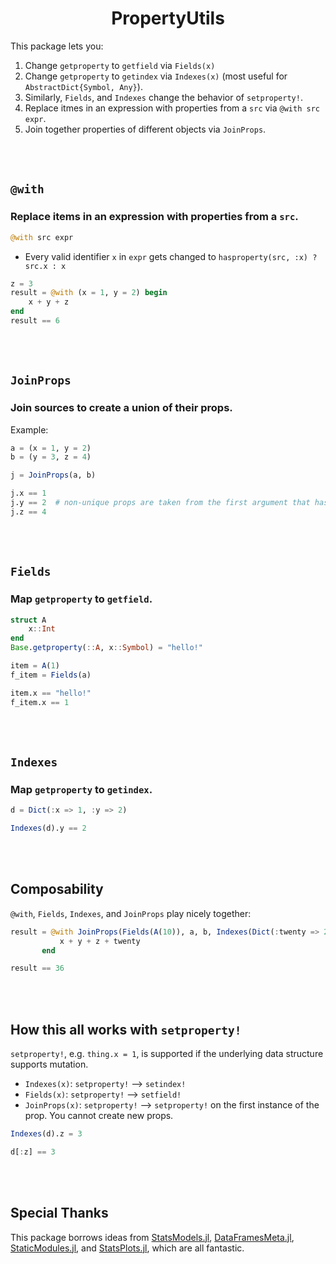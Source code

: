 <h1 align="center">PropertyUtils</h1>

This package lets you:

1. Change `getproperty` to `getfield` via `Fields(x)`
2. Change `getproperty` to `getindex` via `Indexes(x)` (most useful for `AbstractDict{Symbol, Any}`).
3. Similarly, `Fields`, and `Indexes` change the behavior of `setproperty!`.
4. Replace itmes in an expression with properties from a `src` via `@with src expr`.
5. Join together properties of different objects via `JoinProps`.


<br><br>

## `@with`

### Replace items in an expression with properties from a `src`.

```julia
@with src expr
```

- Every valid identifier `x` in `expr` gets changed to `hasproperty(src, :x) ? src.x : x`

```julia
z = 3
result = @with (x = 1, y = 2) begin
    x + y + z
end
result == 6
```

<br><br>

## `JoinProps`

### Join sources to create a union of their props.

Example:

```julia
a = (x = 1, y = 2)
b = (y = 3, z = 4)

j = JoinProps(a, b)

j.x == 1
j.y == 2  # non-unique props are taken from the first argument that has it
j.z == 4
```

<br><br>

## `Fields`

### Map `getproperty` to `getfield`.


```julia
struct A
    x::Int
end
Base.getproperty(::A, x::Symbol) = "hello!"

item = A(1)
f_item = Fields(a)

item.x == "hello!"
f_item.x == 1
```

<br><br>

## `Indexes`

### Map `getproperty` to `getindex`.

```julia
d = Dict(:x => 1, :y => 2)

Indexes(d).y == 2
```

<br><br>

## Composability

`@with`, `Fields`, `Indexes`, and `JoinProps` play nicely together:

```julia
result = @with JoinProps(Fields(A(10)), a, b, Indexes(Dict(:twenty => 20))) begin
           x + y + z + twenty
       end

result == 36
```

<br><br>

## How this all works with `setproperty!`

`setproperty!`, e.g. `thing.x = 1`, is supported if the underlying data structure supports mutation.

- `Indexes(x)`: `setproperty!` --> `setindex!`
- `Fields(x)`: `setproperty!` --> `setfield!`
- `JoinProps(x)`: `setproperty!` --> `setproperty!` on the first instance of the prop.  You cannot
    create new props.

```julia
Indexes(d).z = 3

d[:z] == 3
```

<br><br>

## Special Thanks

This package borrows ideas from [StatsModels.jl](https://github.com/JuliaStats/StatsModels.jl), [DataFramesMeta.jl](https://github.com/JuliaData/DataFramesMeta.jl), [StaticModules.jl](https://github.com/MasonProtter/StaticModules.jl), and [StatsPlots.jl](https://github.com/JuliaPlots/StatsPlots.jl), which are all fantastic.
